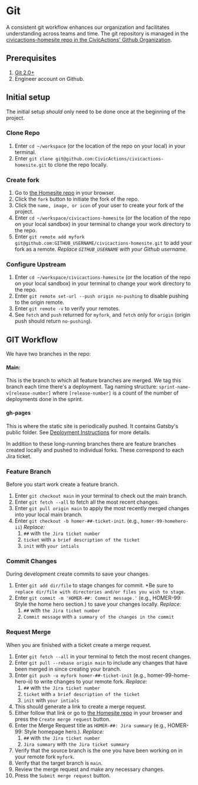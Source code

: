 # Git

A consistent git workflow enhances our organization and facilitates understanding across teams and time. The git
repository is managed in the [civicactions-homesite repo in the CivicActions' Github Organization](https://github.com/CivicActions/civicactions-homesite).

## Prerequisites

1. [Git 2.0+](http://git-scm.com/book/en/v2/Getting-Started-Installing-Git)
1. Engineer account on Github.

## Initial setup

The initial setup *should* only need to be done once at the beginning of the project.

### Clone Repo

1. Enter `cd ~/workspace` (or the location of the repo on your local) in your terminal.
1. Enter `git clone git@github.com:CivicActions/civicactions-homesite.git` to clone the repo locally.

### Create fork

1. Go to [the Homesite repo](https://github.com/CivicActions/civicactions-homesite) in your browser.
1. Click the `fork` button to initiate the fork of the repo.
1. Click the `name, image, or icon` of your user to create your fork of the project.
1. Enter `cd ~/workspace/civicactions-homesite` (or the location of the repo on your local sandbox) in your terminal to change your work
directory to the repo.
1. Enter `git remote add myfork git@github.com:GITHUB_USERNAME/civicactions-homesite.git` to add your fork as a
remote. *Replace `GITHUB_USERNAME` with your Github username.*

### Configure Upstream

1. Enter `cd ~/workspace/civicactions-homesite` (or the location of the repo on your local sandbox) in your terminal to change your work
directory to the repo.
1. Enter `git remote set-url --push origin no-pushing` to disable pushing to the origin remote.
1. Enter `git remote -v` to verify your remotes.
1. See `fetch` and `push` returned for `myfork`, and `fetch` only for `origin` (origin push should return `no-pushing`).

## GIT Workflow

We have two branches in the repo: 

#### Main: 
This is the branch to which all feature branches are merged. We tag this branch each time there's a deployment.
Tag naming structure: `sprint-name-v[release-number]` where `[release-number]` is a count of the number of deployments done in the sprint.

 #### gh-pages 
 This is where the static site is periodically pushed. It contains Gatsby's public folder. See [Deployment Instructions](./MANUAL_DEPLOYMENT.md) for more details.

In addition to these long-running branches there are feature branches created locally and pushed to individual forks. These correspond to each Jira ticket.

### Feature Branch

Before you start work create a feature branch.

1. Enter `git checkout main` in your terminal to check out the main branch.
1. Enter `git fetch --all` to fetch all the most recent changes.
1. Enter `git pull origin main` to apply the most recently merged changes into your local main branch.
1. Enter `git checkout -b homer-##-ticket-init`. (e.g., `homer-99-homehero-ii`) *Replace:*
    1. `##` with `the Jira ticket number`
    1. `ticket` with `a brief description of the ticket`
    1. `init` with `your intials`

### Commit Changes

During development create commits to save your changes.

1. Enter `git add dir/file` to stage changes for commit. *Be sure to `replace dir/file with directories and/or files
you wish to stage`.
1. Enter `git commit -m 'HOMER-##: Commit message.'` (e.g., HOMER-99: Style the home hero section.) to save your changes locally.
*Replace:*
    1. `##` with `the Jira ticket number`
    1. `Commit message` with `a summary of the changes in the commit`

### Request Merge

When you are finished with a ticket create a merge request. 

1. Enter `git fetch --all` in your terminal to fetch the most recent changes.
1. Enter `git pull --rebase origin main` to include any changes that have been merged in since creating your branch.
1. Enter `git push -u myfork homer-##-ticket-init` (e.g., homer-99-home-hero-ii) to write changes to your remote fork.
*Replace:*
    1. `##` with `the Jira ticket number`
    1. `ticket` with `a brief description of the ticket`
    1. `init` with `your intials`
1. This should generate a link to create a merge request.
1. Either follow that link or go to [the Homesite repo](https://github.com/CivicActions/civicactions-homesite) in your browser and press the
`Create merge request` button.
1. Enter the Merge Request title as `HOMER-##: Jira summary` (e.g., HOMER-99: Style homepage hero.). *Replace:*
    1. `##` with `the Jira ticket number`
    1. `Jira summary` with `the Jira ticket summary`
1. Verify that the source branch is the one you have been working on in your remote fork `myfork`.
1. Verify that the target branch is `main`.
1. Review the merge request and make any necessary changes.
1. Press the `Submit merge request` button.
